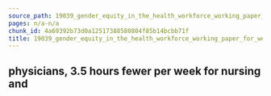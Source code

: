 ```yaml
---
source_path: 19039_gender_equity_in_the_health_workforce_working_paper_for_web_pdf.md
pages: n/a-n/a
chunk_id: 4a69392b73d0a12517388580804f85b14bcbb71f
title: 19039_gender_equity_in_the_health_workforce_working_paper_for_web_pdf
---
```

## physicians, 3.5 hours fewer per week for nursing and
